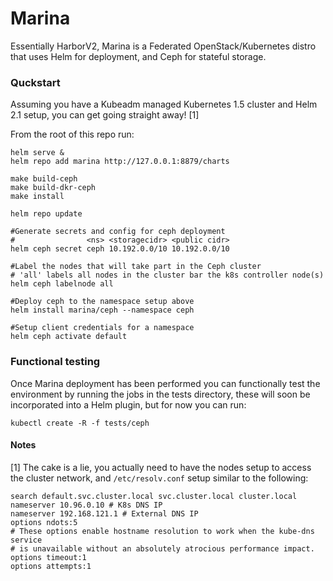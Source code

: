 # Marina

Essentially HarborV2, Marina is a Federated OpenStack/Kubernetes distro that uses Helm for deployment, and Ceph for stateful storage.


### Quckstart

Assuming you have a Kubeadm managed Kubernetes 1.5 cluster and Helm 2.1 setup, you can get going straight away! [1]

From the root of this repo run:

```
helm serve &
helm repo add marina http://127.0.0.1:8879/charts

make build-ceph
make build-dkr-ceph
make install

helm repo update

#Generate secrets and config for ceph deployment
#                <ns> <storagecidr> <public cidr>
helm ceph secret ceph 10.192.0.0/10 10.192.0.0/10

#Label the nodes that will take part in the Ceph cluster
# 'all' labels all nodes in the cluster bar the k8s controller node(s)
helm ceph labelnode all

#Deploy ceph to the namespace setup above
helm install marina/ceph --namespace ceph

#Setup client credentials for a namespace
helm ceph activate default

```


### Functional testing

Once Marina deployment has been performed you can functionally test the environment by running the jobs in the tests directory, these will soon be incorporated into a Helm plugin, but for now you can run:

```
kubectl create -R -f tests/ceph
```


#### Notes
[1] The cake is a lie, you actually need to have the nodes setup to access the cluster network, and `/etc/resolv.conf` setup similar to the following:
```
search default.svc.cluster.local svc.cluster.local cluster.local
nameserver 10.96.0.10 # K8s DNS IP
nameserver 192.168.121.1 # External DNS IP
options ndots:5
# These options enable hostname resolution to work when the kube-dns service
# is unavailable without an absolutely atrocious performance impact.
options timeout:1
options attempts:1
```
